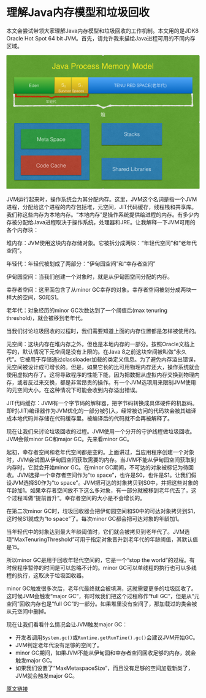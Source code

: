 # 理解Java内存模型和垃圾回收

本文会尝试带领大家理解Java内存模型和垃圾回收的工作机制。本文用的是JDK8 Oracle Hot Spot 64 bit JVM。首先，请允许我来描绘Java进程可用的不同内存区域。

![JVM Memory Allocations](../resources/imgs/20170326/jvm-memory-allocations1.png)

JVM运行起来时，操作系统会为其分配内存。这里，JVM这个名词是指一个JVM进程，分配给这个进程的内存包括堆，元空间，JIT代码缓存，线程栈和共享库。我们称这些内存为本地内存。“本地内存”是操作系统提供给进程的内存。有多少内存被分配给Java进程取决于操作系统，处理器和JRE。让我解释一下JVM可用的各个内存块：

堆内存：JVM使用这块内存存储对象。它被拆分成两块：“年轻代空间”和“老年代空间”。

年轻代：年轻代被划成了两部分：“伊甸园空间”和“幸存者空间”

伊甸园空间：当我们创建一个对象时，就是从伊甸园空间分配的内存。

幸存者空间：这里面包含了从minor GC幸存的对象。幸存者空间被划分成两块一样大的空间，S0和S1。

老年代：对象经历的minor GC次数达到了一个阈值后(max tenuring threshold)，就会被移到老年代。

当我们讨论垃圾回收的过程时，我们需要知道上面的内存位置都是怎样被使用的。

元空间：这块内存在堆内存之外，但也是本地内存的一部分。按照Oracle文档上写的，默认情况下元空间是没有上限的。在Java 8之前这块空间被叫做“永久代”。它被用于存储通过classloader加载的类定义信息。为了避免内存溢出错误，元空间被设计成可增长的。但是，如果它长的比可用物理内存还大，操作系统就会使用虚拟内存了。这将导致程序的性能下能，因为把数据从虚拟内存交换到物理内存，或者反过来交换，都是非常昂贵的操作。有一个JVM选项用来限制JVM使用的元空间大小，在这种情况下可能会收到内存溢出错误。

JIT代码缓存：JVM有一个字节码的解释器，把字节码转换成具体硬件的机器码。即时(JIT)编译器作为JVM优化的一部分被引入，经常被访问的代码块会被其编译成本地代码并存储在代码缓存里。被编译后的代码就不会再被解释了。

现在让我们来讨论垃圾回收的过程。JVM使用一个分开的守护线程做垃圾回收。JVM会做minor GC和major GC。先来看minor GC。

起初，幸存者空间和老年代空间都是空的。上面讲过，当应用程序创建一个对象时，JVM会试图从伊甸园空间获取需要的内存。当JVM不能从伊甸园空间获取到内存时，它就会开始minor GC。在minor GC期间，不可达的对象被标记为待回收。JVM选择一个幸存者空间作为“to space”，也许是S0，也许是S1。让我们假设JVM选择S0作为“to space”。JVM把可达的对象拷贝到S0中，并把这些对象的年龄加1。如果幸存者空间放不下这么多对象，有一部分就被移到老年代去了，这个过程叫做“提前晋升”。幸存者空间的大小是不会增长的。

在第二次minor GC时，垃圾回收器会把伊甸园空间和S0中的可达对象拷贝到S1，这时候S1就成为“to space”了。每次minor GC都会把可达对象的年龄加1。

当年轻代中的对象达到最大年龄阈值时，它们就会被拷贝到老年代了。JVM选项“MaxTenuringThreshold”可用于指定对象晋升到老年代的年龄阈值，其默认值是15。

所以minor GC是用于回收年轻代空间的，它是一个“stop the world”的过程。有时候程序暂停的时间是可以忽略不计的。minor GC可以单线程的执行也可以多线程的执行，这取决于垃圾回收器。

minor GC触发很多次后，老年代最终就会被填满，这就需要更多的垃圾回收了。这时候JVM会触发“major GC”，有时候我们把这个过程称作“full GC”，但是从“元空间”回收内存也是“full GC”的一部分。如果堆里没有空间了，那加载过的类会被从元空间中删掉。

现在让我们看看什么情况会让JVM触发major GC：

* 开发者调用`System.gc()`或`Runtime.getRunTime().gc()`会建议JVM开始GC。
* JVM判定老年代没有足够的空间了。
* minor GC期间，如果JVM不能从伊甸园和幸存者空间回收足够的内存，就会触发major GC。
* 如果我们设置了“MaxMetaspaceSize”，而且没有足够的空间加载新类了，JVM就会触发major GC。

[原文链接](https://dzone.com/articles/understanding-the-java-memory-model-and-the-garbag)